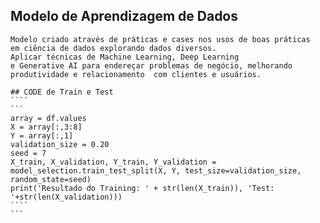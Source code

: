 ## Modelo de Aprendizagem de Dados
    Modelo criado através de práticas e cases nos usos de boas práticas  
    em ciência de dados explorando dados diversos.
    Aplicar técnicas de Machine Learning, Deep Learning
    e Generative AI para endereçar problemas de negócio, melhorando
    produtividade e relacionamento  com clientes e usuários.

    ## CODE de Train e Test
    ````
    ```    
    array = df.values
    X = array[:,3:8]
    Y = array[:,1]
    validation_size = 0.20
    seed = 7
    X_train, X_validation, Y_train, Y_validation = model_selection.train_test_split(X, Y, test_size=validation_size, random_state=seed)
    print('Resultado do Training: ' + str(len(X_train)), 'Test: '+str(len(X_validation)))
    ````
    ```
